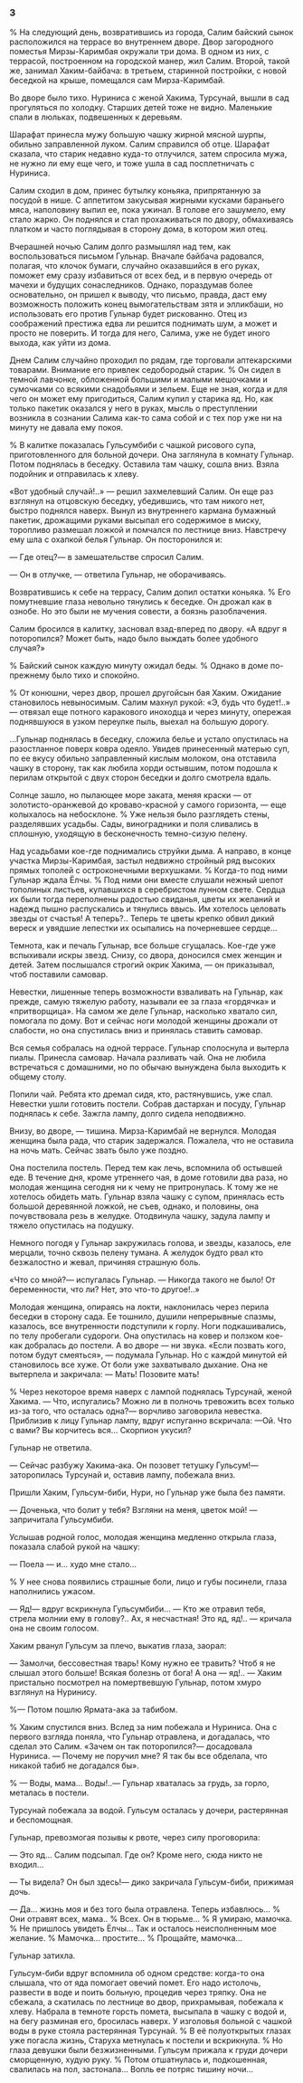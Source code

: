 ### 3

% На следующий день, возвратившись из города, Салим байский сынок расположился на террасе во внутреннем дворе.
Двор загородного поместья Мирзы-Каримбая окружали три дома.
В одном из них, с террасой, построенном на городской манер, жил Салим.
Второй, такой же, занимал Хаким-байбача: в третьем, старинной постройки, с новой беседкой на крыше, помещался сам Мирза-Каримбай.

Во дворе было тихо.
Нуриниса с женой Хакима, Турсунай, вышли в сад прогуляться по холодку.
Старших детей тоже не видно.
Маленькие спали в люльках, подвешенных к деревьям.

Шарафат принесла мужу большую чашку жирной мясной шурпы, обильно заправленной луком.
Салим справился об отце.
Шарафат сказала, что старик недавно куда-то отлучился, затем спросила мужа, не нужно ли ему еще чего, и тоже ушла в сад посплетничать с Нуриниса.

Салим сходил в дом, принес бутылку коньяка, припрятанную за посудой в нише.
С аппетитом закусывая жирными кусками бараньего мяса, наполовину выпил ее, пока ужинал.
В голове его зашумело, ему стало жарко.
Он поднялся и стал прохаживаться по двору, обмахиваясь платком и часто поглядывая в сторону дома, в котором жил отец.

Вчерашней ночью Салим долго размышлял над тем, как воспользоваться письмом Гульнар.
Вначале байбача радовался, полагая, что клочок бумаги, случайно оказавшийся в его руках, поможет ему сразу избавиться от всех бед, и в первую очередь от мачехи и будущих сонаследников.
Однако, пораздумав более основательно, он пришел к выводу, что письмо, правда, даст ему возможность положить конец вымогательствам зятя и элликбаши, но использовать его против Гульнар будет рискованно.
Отец из соображений престижа едва ли решится поднимать шум, а может и просто не поверить.
И тогда для него, Салима, уже не будет иного выхода, как уйти из дома.

Днем Салим случайно проходил по рядам, где торговали аптекарскими товарами.
Внимание его привлек седобородый старик.
% Он сидел в темной лавчонке, обложенной большими и малыми мешочками и сумочками со всякими снадобьями и зельем.
Еще не зная, когда и для чего он может ему пригодиться, Салим купил у старика яд.
Но, как только пакетик оказался у него в руках, мысль о преступлении возникла в сознании Салима как-то сама собой и с тех пор уже ни на минуту не давала ему покоя.

% В калитке показалась Гульсумбиби с чашкой рисового супа, приготовленного для больной дочери.
Она заглянула в комнату Гульнар.
Потом поднялась в беседку.
Оставила там чашку, сошла вниз.
Взяла подойник и отправилась к хлеву.

«Вот удобный случай!..» — решил захмелевший Салим.
Он еще раз взглянул на отцовскую беседку, убедившись, что там никого нет, быстро поднялся наверх.
Вынул из внутреннего кармана бумажный пакетик, дрожащими руками высыпал его содержимое в миску, торопливо размешал ложкой и помчался по лестнице вниз.
Навстречу ему шла с охапкой белья Гульнар.
Он посторонился и:

— Где отец?— в замешательстве спросил Салим.

— Он в отлучке, — ответила Гульнар, не оборачиваясь.

Возвратившись к себе на террасу, Салим допил остатки коньяка.
% Его помутневшие глаза невольно тянулись к беседке.
Он дрожал как в ознобе.
Но это были не мучения совести, а боязнь разоблачения.

Салим бросился в калитку, засновал взад-вперед по двору.
«А вдруг я поторопился?
Может быть, надо было выждать более удобного случая?»

% Байский сынок каждую минуту ожидал беды.
% Однако в доме по-прежнему было тихо и спокойно.

% От конюшни, через двор, прошел другойсын бая Хаким.
Ожидание становилось невыносимым.
Салим махнул рукой:
«Э, будь что будет!..» — отвязал еще потного каракового иноходца и через минуту, опережая поднявшуюся в узком переулке пыль, выехал на большую дорогу.

…Гульнар поднялась в беседку, сложила белье и устало опустилась на разостланное поверх ковра одеяло.
Увидев принесенный матерью суп, по ее вкусу обильно заправленный кислым молоком, она отставила чашку в сторону, так как любила хорди остывшим, потом подошла к перилам открытой с двух сторон беседки и долго смотрела вдаль.

Солнце зашло, но пылающее море заката, меняя краски — от золотисто-оранжевой до кроваво-красной у самого горизонта, — еще колыхалось на небосклоне.
% Уже нельзя было разглядеть стены, разделявших усадьбы.
Сады, виноградники и поля сливались в сплошную, уходящую в бесконечность темно-сизую пелену.

Над усадьбами кое-где поднимались струйки дыма.
А направо, в конце участка Мирзы-Каримбая, застыл недвижно стройный ряд высоких прямых тополей с остроконечными верхушками.
% Когда-то под ними Гульнар ждала Ёлчы.
% Под ними они вместе слушали нежный шепот тополиных листьев, купавшихся в серебристом лунном свете.
Сердца их были тогда переполнены радостью свиданья, цветы их желаний и надежд пышно распускались и тянулись ввысь.
Им хотелось целовать звезды от счастья!
А теперь?..
Теперь те цветы крепко обвил дикий вереск и увядшие лепестки их осыпались на почерневшее сердце…

Темнота, как и печаль Гульнар, все больше сгущалась.
Кое-где уже вспыхивали искры звезд.
Снизу, со двора, доносился смех женщин и детей.
Затем послышался строгий окрик Хакима, — он приказывал, чтоб поставили самовар.

Невестки, лишенные теперь возможности взваливать на Гульнар, как прежде, самую тяжелую работу, называли ее за глаза «гордячка» и «притворщица».
На самом же деле Гульнар, насколько хватало сил, помогала по дому.
Вот и сейчас ноги молодой женщины дрожали от слабости, но она спустилась вниз и принялась ставить самовар.

Вся семья собралась на одной террасе.
Гульнар сполоснула и вытерла пиалы.
Принесла самовар.
Начала разливать чай.
Она не любила встречаться с домашними, но по обычаю вынуждена была выходить к общему столу.

Попили чай.
Ребята кто дремал сидя, кто, растянувшись, уже спал.
Невестки ушли готовить постели.
Собрав дастархан и посуду, Гульнар поднялась к себе.
Зажгла лампу, долго сидела неподвижно.

Внизу, во дворе, — тишина.
Мирза-Каримбай не вернулся.
Молодая женщина была рада, что старик задержался.
Пожалела, что не оставила на ночь мать.
Сейчас звать было уже поздно.

Она постелила постель.
Перед тем как лечь, вспомнила об остывшей еде.
В течение дня, кроме утреннего чая, в доме готовили два раза, но молодая женщина сегодня ни к чему не притронулась.
К тому же не хотелось обидеть мать.
Гульнар взяла чашку с супом, принялась есть большой деревянной ложкой, не съев, однако, и половины, она почувствовала резь в желудке.
Отодвинула чашку, задула лампу и тяжело опустилась на подушку.

Немного погодя у Гульнар закружилась голова, и звезды, казалось, еле мерцали, точно сквозь пелену тумана.
А желудок будто рвал кто безжалостно и жевал, причиняя страшную боль.

«Что со мной?— испугалась Гульнар.
— Никогда такого не было!
От беременности, что ли?
Нет, это что-то другое!..»

Молодая женщина, опираясь на локти, наклонилась через перила беседки в сторону сада.
Ее тошнило, душили непрерывные спазмы, казалось, все внутренности подступили к горлу.
Ноги подкашивались, по телу пробегали судороги.
Она опустилась на ковер и ползком кое-как добралась до постели.
А во дворе — ни звука.
«Если позвать кого, потом будут смеяться», — подумала Гульнар.
Но с каждой минутой ей становилось все хуже.
От боли уже захватывало дыхание.
Она не вытерпела и закричала:
— Мать!
Позовите мать!

% Через некоторое время наверх с лампой поднялась Турсунай, женой Хакима.
— Что, испугались?
Можно ли в полночь тревожить всех только из-за того, что осталась одна?— ворчливо заговорила невестка.
Приблизив к лицу Гульнар лампу, вдруг испуганно вскричала: —Ой.
Что с вами?
Вы корчитесь вся…
Скорпион укусил?

Гульнар не ответила.

— Сейчас разбужу Хакима-ака.
Он позовет тетушку Гульсум!— заторопилась Турсунай и, оставив лампу, побежала вниз.

Пришли Хаким, Гульсум-биби, Нури, но Гульнар уже была без памяти.

— Доченька, что болит у тебя?
Взгляни на меня, цветок мой! — запричитала Гульсумбиби.

Услышав родной голос, молодая женщина медленно открыла глаза, показала слабой рукой на чашку:

— Поела — и… худо мне стало…

% У нее снова появились страшные боли, лицо и губы посинели, глаза наполнились ужасом.

— Яд!— вдруг вскрикнула Гульсумбиби…
— Кто же отравил тебя, стрела молнии ему в голову?..
Ах, я несчастная!
Это яд, яд!..
— кричала она не своим голосом.

Хаким рванул Гульсум за плечо, выкатив глаза, заорал:

— Замолчи, бессовестная тварь!
Кому нужно ее травить?
Чтоб я не слышал этого больше!
Всякая болезнь от бога!
А она — яд!..
— Хаким пристально посмотрел на помертвевшую Гульнар, потом хмуро взглянул на Нуринису.

%— Потом пошлю Ярмата-ака за табибом.

% Хаким спустился вниз.
Вслед за ним побежала и Нуриниса.
Она с первого взгляда поняла, что Гульнар отравлена, и догадалась, что сделал это Салим.
«Зачем он так поторопился?— досадовала Нуриниса.
— Почему не поручил мне?
Я так бы все обделала, что никакой табиб не догадался бы».

% — Воды, мама…
Воды!..— Гульнар хваталась за грудь, за горло, металась в постели.

Турсунай побежала за водой.
Гульсум осталась у дочери, растерянная и беспомощная.

Гульнар, превозмогая позывы к рвоте, через силу проговорила:

— Это яд…
Салим подсыпал.
Где он?
Кроме него, сюда никто не входил…

— Ты видела?
Он был здесь!— дико закричала Гульсум-биби, прижимая дочь.

— Да… жизнь моя и без того была отравлена.
Теперь избавлюсь…
% Они отравят всех, мама..
% Всех.
Он в тюрьме…
% Я умираю, мамочка.
% Не пришлось увидеть Ёлчы…
Так и осталось неисполненным мое желание.
% Мамочка... простите...
% Прощайте, мамочка…

Гульнар затихла.

Гульсум-биби вдруг вспомнила об одном средстве: когда-то она слышала, что от яда помогает овечий помет.
Его надо истолочь, развести в воде и поить больную, процедив через тряпку.
Она не сбежала, а скатилась по лестнице во двор, прихрамывая, побежала к хлеву.
Набрала в темноте горсть помета, высыпала в чашку с водой и, на бегу разминая его, бросилась наверх.
У изголовья больной с чашкой воды в руке стояла растерянная Турсунай.
% В её полуоткрытых глазах уже погасла жизнь,
Старуха метнулась к постели и вскрикнула.
% Но глаза девушки были безжизненными.
Гульсум прижала к груди дочери сморщенную, худую руку.
% Потом отшатнулась и, подкошенная, свалилась на пол, застонала...
Вопль ее потряс тишину ночи…
